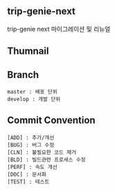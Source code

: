 ## trip-genie-next ##
trip-genie next 마이그레이션 및 리뉴얼

## Thumnail ##

## Branch ##
```
master : 배포 단위 
develop : 개발 단위
```

## Commit Convention ##
```
[ADD] : 추가/개선
[BUG] : 버그 수정
[CLN] : 불필요한 코드 제거
[BLD] : 빌드관련 프로세스 수정
[PERF] : 속도 개선
[DOC] : 문서화
[TEST] : 테스트
```
